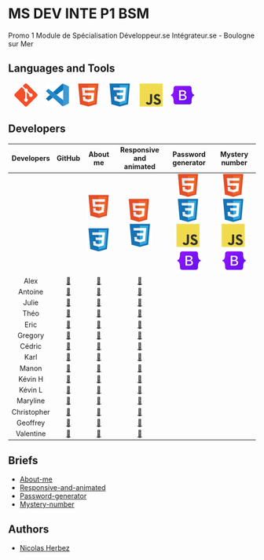 # MS DEV INTE P1 BSM

Promo 1 Module de Spécialisation Développeur.se Intégrateur.se - Boulogne sur Mer

## Languages and Tools

&nbsp;&nbsp;
![img_git](./profile/img/git.svg)
&nbsp;&nbsp;
![img_vscode](./profile/img/vscode.svg)
&nbsp;&nbsp;
![img_html](./profile/img/html.svg)
&nbsp;&nbsp;
![img_css](./profile/img/css.svg)
&nbsp;&nbsp;
![img_javascript](./profile/img/javascript.svg)
&nbsp;&nbsp;
![img_bootstrap](./profile/img/bootstrap.svg)
<!-- &nbsp;&nbsp;
![img_php](./profile/img/php.svg) -->
<!-- &nbsp;&nbsp;
![img_docker](./profile/img/docker.svg) -->
<!-- &nbsp;&nbsp;
![img_mysql](./profile/img/mysql.svg) -->
<!-- &nbsp;&nbsp;
![img_wordpress](./profile/img/wordpress.svg) -->

## Developers

| Developers | GitHub | About me | Responsive and animated | Password generator | Mystery number |
| :----: | :----: | :----: | :----: | :----: | :----: |
|  |  | ![img_html](./profile/img/html.svg)&nbsp;![img_css](./profile/img/css.svg) | ![img_html](./profile/img/html.svg)&nbsp;![img_css](./profile/img/css.svg) | ![img_html](./profile/img/html.svg)&nbsp;![img_css](./profile/img/css.svg)&nbsp;![img_javascript](./profile/img/javascript.svg)&nbsp;![img_bootstrap](./profile/img/bootstrap.svg) | ![img_html](./profile/img/html.svg)&nbsp;![img_css](./profile/img/css.svg)&nbsp;![img_javascript](./profile/img/javascript.svg)&nbsp;![img_bootstrap](./profile/img/bootstrap.svg) |
| Alex | <a href="https://github.com/JunkBezoul">🔗</a> | <a href="https://github.com/ms-dev-inte-p1-bsm/about-me-ba">🔗</a> | <a href="https://github.com/ms-dev-inte-p1-bsm/responsive-and-animated-ba">🔗</a> |  |  |
| Antoine | <a href="https://github.com/6Yoru6">🔗</a> | <a href="https://github.com/ms-dev-inte-p1-bsm/about-me-ca">🔗</a> | <a href="https://github.com/ms-dev-inte-p1-bsm/responsive-and-animated-ca">🔗</a> |  |  |
| Julie | <a href="https://github.com/Julie-Charles16">🔗</a> | <a href="https://github.com/ms-dev-inte-p1-bsm/about-me-cj">🔗</a> | <a href="https://github.com/ms-dev-inte-p1-bsm/responsive-and-animated-cj">🔗</a> |  |  |
| Théo | <a href="https://github.com/Theo02-12">🔗</a> | <a href="https://github.com/ms-dev-inte-p1-bsm/about-me-ct">🔗</a> | <a href="https://github.com/ms-dev-inte-p1-bsm/responsive-and-animated-ct">🔗</a> |  |  |
| Eric | <a href="https://github.com/Ericdsr">🔗</a> | <a href="https://github.com/ms-dev-inte-p1-bsm/about-me-de">🔗</a> | <a href="https://github.com/ms-dev-inte-p1-bsm/responsive-and-animated-de">🔗</a> |  |  |
| Gregory | <a href="https://github.com/Gregory-Druelle">🔗</a> | <a href="https://github.com/ms-dev-inte-p1-bsm/about-me-dg">🔗</a> | <a href="https://github.com/ms-dev-inte-p1-bsm/responsive-and-animated-dg">🔗</a> |  |  |
| Cédric | <a href="https://github.com/DASyhef">🔗</a> | <a href="https://github.com/ms-dev-inte-p1-bsm/about-me-fc">🔗</a> | <a href="https://github.com/ms-dev-inte-p1-bsm/responsive-and-animated-fc">🔗</a> |  |  |
| Karl | <a href="https://github.com/Karl-Gavois">🔗</a> | <a href="https://github.com/ms-dev-inte-p1-bsm/about-me-gk">🔗</a> | <a href="https://github.com/ms-dev-inte-p1-bsm/responsive-and-animated-gk">🔗</a> |  |  |
| Manon | <a href="https://github.com/Manon2111">🔗</a> | <a href="https://github.com/ms-dev-inte-p1-bsm/about-me-gm">🔗</a> | <a href="https://github.com/ms-dev-inte-p1-bsm/responsive-and-animated-gm">🔗</a> |  |  |
| Kévin H | <a href="https://github.com/KevHelle">🔗</a> | <a href="https://github.com/ms-dev-inte-p1-bsm/about-me-hk">🔗</a> | <a href="https://github.com/ms-dev-inte-p1-bsm/responsive-and-animated-hk">🔗</a> |  |  |
| Kévin L | <a href="https://github.com/kevin-ledez">🔗</a> | <a href="https://github.com/ms-dev-inte-p1-bsm/about-me-lk">🔗</a> | <a href="https://github.com/ms-dev-inte-p1-bsm/responsive-and-animated-lk">🔗</a> |  |  |
| Maryline | <a href="https://github.com/Marylinelesaffre">🔗</a> | <a href="https://github.com/ms-dev-inte-p1-bsm/about-me-lm">🔗</a> | <a href="https://github.com/ms-dev-inte-p1-bsm/responsive-and-animated-lm">🔗</a> |  |  |
| Christopher | <a href="https://github.com/ChristopherNl">🔗</a> | <a href="https://github.com/ms-dev-inte-p1-bsm/about-me-nc">🔗</a> | <a href="https://github.com/ms-dev-inte-p1-bsm/responsive-and-animated-nc">🔗</a> |  |  |
| Geoffrey | <a href="https://github.com/Geoffrey184">🔗</a> | <a href="https://github.com/ms-dev-inte-p1-bsm/about-me-ng">🔗</a> | <a href="https://github.com/ms-dev-inte-p1-bsm/responsive-and-animated-ng">🔗</a> |  |  |
| Valentine | <a href="https://github.com/lalalex62">🔗</a> | <a href="https://github.com/ms-dev-inte-p1-bsm/about-me-qv">🔗</a> | <a href="https://github.com/ms-dev-inte-p1-bsm/responsive-and-animated-qv">🔗</a> |  |  |

## Briefs

- [About-me](https://github.com/ms-dev-inte-p1-bsm/about-me)
- [Responsive-and-animated](https://github.com/ms-dev-inte-p1-bsm/responsive-and-animated)
- [Password-generator](https://github.com/ms-dev-inte-p1-bsm/password-generator)
- [Mystery-number](https://github.com/ms-dev-inte-p1-bsm/mystery-number)

## Authors

* [Nicolas Herbez](https://github.com/nicolas-herbez)
